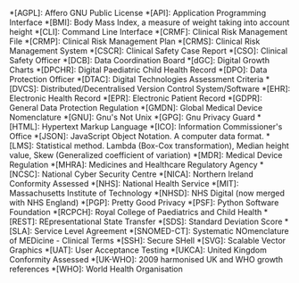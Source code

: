 <!-- This file contains all the tooltip abbreviations used throughout the site, and is automatically included in every page via the `auto_append` directive in mkdocs.yml -->

<!-- Please list abbreviations in alphabetical order, this aids detection of duplicates -->

*[AGPL]: Affero GNU Public License
*[API]: Application Programming Interface
*[BMI]: Body Mass Index, a measure of weight taking into account height
*[CLI]: Command Line Interface
*[CRMF]: Clinical Risk Management File
*[CRMP]: Clinical Risk Management Plan
*[CRMS]: Clinical Risk Management System
*[CSCR]: Clinical Safety Case Report
*[CSO]: Clinical Safety Officer
*[DCB]: Data Coordination Board
*[dGC]: Digital Growth Charts
*[DPCHR]: Digital Paediatric Child Health Record
*[DPO]: Data Protection Officer
*[DTAC]: Digital Technologies Assessment Criteria
*[DVCS]: Distributed/Decentralised Version Control System/Software
*[EHR]: Electronic Health Record
*[EPR]: Electronic Patient Record
*[GDPR]: General Data Protection Regulation
*[GMDN]: Global Medical Device Nomenclature
*[GNU]: Gnu's Not Unix
*[GPG]: Gnu Privacy Guard
*[HTML]: Hypertext Markup Language
*[ICO]: Information Commissioner's Office
*[JSON]: JavaScript Object Notation. A computer data format.
*[LMS]: Statistical method. Lambda (Box-Cox transformation), Median height value, Skew (Generalized coefficient of variation)
*[MDR]: Medical Device Regulation
*[MHRA]: Medicines and Healthcare Regulatory Agency
*[NCSC]: National Cyber Security Centre
*[NICA]: Northern Ireland Conformity Assessed
*[NHS]: National Health Service
*[MIT]: Massachusetts Institute of Technology
*[NHSD]: NHS Digital (now merged with NHS England)
*[PGP]: Pretty Good Privacy
*[PSF]: Python Software Foundation
*[RCPCH]: Royal College of Paediatrics and Child Health
*[REST]: REpresentational State Transfer
*[SDS]: Standard Deviation Score
*[SLA]: Service Level Agreement
*[SNOMED-CT]: Systematic NOmenclature of MEDicine - Clinical Terms
*[SSH]: Secure SHell
*[SVG]: Scalable Vector Graphics
*[UAT]: User Acceptance Testing
*[UKCA]: United Kingdom Conformity Assessed
*[UK-WHO]: 2009 harmonised UK and WHO growth references
*[WHO]: World Health Organisation
